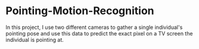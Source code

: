 # Pointing-Motion-Recognition
In this project, I use two different cameras to gather a single individual's pointing pose and use this data to predict the exact pixel on a TV screen the individual is pointing at.
